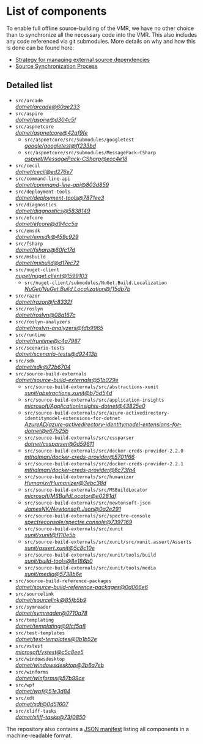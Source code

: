 ﻿# List of components

To enable full offline source-building of the VMR, we have no other choice than to synchronize all the necessary code into the VMR. This also includes any code referenced via git submodules. More details on why and how this is done can be found here:
- [Strategy for managing external source dependencies](src/arcade/Documentation/UnifiedBuild/VMR-Strategy-For-External-Source.md)
- [Source Synchronization Process](src/arcade/Documentation/UnifiedBuild/VMR-Design-And-Operation.md#source-synchronization-process)

## Detailed list

<!-- component list beginning -->
- `src/arcade`  
*[dotnet/arcade@60ae233](https://github.com/dotnet/arcade/tree/60ae233c3d77f11c5fdb53e570b64d503b13ba59)*
- `src/aspire`  
*[dotnet/aspire@d304c5f](https://github.com/dotnet/aspire/tree/d304c5f6f15bcd4f34f1841b33870cfab88e6937)*
- `src/aspnetcore`  
*[dotnet/aspnetcore@42af9fe](https://github.com/dotnet/aspnetcore/tree/42af9fe6ddd7c3f9cde04ac003bf97509881873b)*
    - `src/aspnetcore/src/submodules/googletest`  
    *[google/googletest@ff233bd](https://github.com/google/googletest/tree/ff233bdd4cac0a0bf6e5cd45bda3406814cb2796)*
    - `src/aspnetcore/src/submodules/MessagePack-CSharp`  
    *[aspnet/MessagePack-CSharp@ecc4e18](https://github.com/aspnet/MessagePack-CSharp/tree/ecc4e18ad7a0c7db51cd7e3d2997a291ed01444d)*
- `src/cecil`  
*[dotnet/cecil@ed276e7](https://github.com/dotnet/cecil/tree/ed276e79e30bffc3e6405afa8a9323ec7e67c700)*
- `src/command-line-api`  
*[dotnet/command-line-api@803d859](https://github.com/dotnet/command-line-api/tree/803d8598f98fb4efd94604b32627ee9407f246db)*
- `src/deployment-tools`  
*[dotnet/deployment-tools@7871ee3](https://github.com/dotnet/deployment-tools/tree/7871ee378dce87b64d930d4f33dca9c888f4034d)*
- `src/diagnostics`  
*[dotnet/diagnostics@5838149](https://github.com/dotnet/diagnostics/tree/5838149521e80185e0dbe79720bd9ce6e81d2d35)*
- `src/efcore`  
*[dotnet/efcore@d94cc5a](https://github.com/dotnet/efcore/tree/d94cc5a79cb9d557485a95fba59ee3738c46aa81)*
- `src/emsdk`  
*[dotnet/emsdk@459c929](https://github.com/dotnet/emsdk/tree/459c92904b224d125a350a3f3e431fe90152a95e)*
- `src/fsharp`  
*[dotnet/fsharp@60fc17d](https://github.com/dotnet/fsharp/tree/60fc17ddcf7eac31e4e91a02324bee1e14a1c225)*
- `src/msbuild`  
*[dotnet/msbuild@d17ec72](https://github.com/dotnet/msbuild/tree/d17ec720df6ea81145fe462834ba3a68aa19d766)*
- `src/nuget-client`  
*[nuget/nuget.client@1599103](https://github.com/nuget/nuget.client/tree/15991039d603b8da5d2603315fc9c5c2cfb91a07)*
    - `src/nuget-client/submodules/NuGet.Build.Localization`  
    *[NuGet/NuGet.Build.Localization@f15db7b](https://github.com/NuGet/NuGet.Build.Localization/tree/f15db7b7c6f5affbea268632ef8333d2687c8031)*
- `src/razor`  
*[dotnet/razor@fc8332f](https://github.com/dotnet/razor/tree/fc8332fdd7a535acc5dfe8254429c1e8e4a1487e)*
- `src/roslyn`  
*[dotnet/roslyn@08a167c](https://github.com/dotnet/roslyn/tree/08a167c19e5e04742b0922bdb1ea8046e9364f4b)*
- `src/roslyn-analyzers`  
*[dotnet/roslyn-analyzers@fdb9965](https://github.com/dotnet/roslyn-analyzers/tree/fdb9965ce68c1f4e1c0ff301488adf9caa958615)*
- `src/runtime`  
*[dotnet/runtime@c4a7987](https://github.com/dotnet/runtime/tree/c4a79875fcb2c76b2e92ff50940d4ea9264e2eeb)*
- `src/scenario-tests`  
*[dotnet/scenario-tests@d92413b](https://github.com/dotnet/scenario-tests/tree/d92413b87d36250859d8cb51ff69a03b5f5c4cab)*
- `src/sdk`  
*[dotnet/sdk@72b6704](https://github.com/dotnet/sdk/tree/72b6704aa5194522a8ecdbd75ed5d626573ab20b)*
- `src/source-build-externals`  
*[dotnet/source-build-externals@51b029e](https://github.com/dotnet/source-build-externals/tree/51b029e3272f35af0af337823cd122725f316c69)*
    - `src/source-build-externals/src/abstractions-xunit`  
    *[xunit/abstractions.xunit@b75d54d](https://github.com/xunit/abstractions.xunit/tree/b75d54d73b141709f805c2001b16f3dd4d71539d)*
    - `src/source-build-externals/src/application-insights`  
    *[microsoft/ApplicationInsights-dotnet@43825e0](https://github.com/microsoft/ApplicationInsights-dotnet/tree/43825e06a22cdfb702fc199a7ba99a7d541d48c6)*
    - `src/source-build-externals/src/azure-activedirectory-identitymodel-extensions-for-dotnet`  
    *[AzureAD/azure-activedirectory-identitymodel-extensions-for-dotnet@e67b25b](https://github.com/AzureAD/azure-activedirectory-identitymodel-extensions-for-dotnet/tree/e67b25be77532af9ba405670b34b4d263d505fde)*
    - `src/source-build-externals/src/cssparser`  
    *[dotnet/cssparser@0d59611](https://github.com/dotnet/cssparser/tree/0d59611784841735a7778a67aa6e9d8d000c861f)*
    - `src/source-build-externals/src/docker-creds-provider-2.2.0`  
    *[mthalman/docker-creds-provider@5701f66](https://github.com/mthalman/docker-creds-provider/tree/5701f6667c1fbd805684857baaa860383bbdfed7)*
    - `src/source-build-externals/src/docker-creds-provider-2.2.1`  
    *[mthalman/docker-creds-provider@6c73fa4](https://github.com/mthalman/docker-creds-provider/tree/6c73fa4784795ae07f49305a057abf5c473d2adb)*
    - `src/source-build-externals/src/humanizer`  
    *[Humanizr/Humanizer@3ebc38d](https://github.com/Humanizr/Humanizer/tree/3ebc38de585fc641a04b0e78ed69468453b0f8a1)*
    - `src/source-build-externals/src/MSBuildLocator`  
    *[microsoft/MSBuildLocator@e0281df](https://github.com/microsoft/MSBuildLocator/tree/e0281df33274ac3c3e22acc9b07dcb4b31d57dc0)*
    - `src/source-build-externals/src/newtonsoft-json`  
    *[JamesNK/Newtonsoft.Json@0a2e291](https://github.com/JamesNK/Newtonsoft.Json/tree/0a2e291c0d9c0c7675d445703e51750363a549ef)*
    - `src/source-build-externals/src/spectre-console`  
    *[spectreconsole/spectre.console@7397169](https://github.com/spectreconsole/spectre.console/tree/7397169a2757dc3657598bdea4ac222c0f283425)*
    - `src/source-build-externals/src/xunit`  
    *[xunit/xunit@f110e5b](https://github.com/xunit/xunit/tree/f110e5bee5dfd4c08339587c9c3df9292fcb597c)*
    - `src/source-build-externals/src/xunit/src/xunit.assert/Asserts`  
    *[xunit/assert.xunit@5c8c10e](https://github.com/xunit/assert.xunit/tree/5c8c10e085eb42f39f2fe0b40c94bf56649eb0a4)*
    - `src/source-build-externals/src/xunit/tools/build`  
    *[xunit/build-tools@8e186b0](https://github.com/xunit/build-tools/tree/8e186b0f8e398796e75453f3f18952b06d29fdfd)*
    - `src/source-build-externals/src/xunit/tools/media`  
    *[xunit/media@5738b6e](https://github.com/xunit/media/tree/5738b6e86f08e0389c4392b939c20e3eca2d9822)*
- `src/source-build-reference-packages`  
*[dotnet/source-build-reference-packages@0d066e6](https://github.com/dotnet/source-build-reference-packages/tree/0d066e61a30c2599d0ced871ea45acf0e10571af)*
- `src/sourcelink`  
*[dotnet/sourcelink@85fb5b9](https://github.com/dotnet/sourcelink/tree/85fb5b9ab7a4d308ccac2c376fb4661df5e752ce)*
- `src/symreader`  
*[dotnet/symreader@0710a78](https://github.com/dotnet/symreader/tree/0710a7892d89999956e8808c28e9dd0512bd53f3)*
- `src/templating`  
*[dotnet/templating@9fcf5a8](https://github.com/dotnet/templating/tree/9fcf5a8ed78c2f28cae8230c51b3b07c28311f56)*
- `src/test-templates`  
*[dotnet/test-templates@0b1b52e](https://github.com/dotnet/test-templates/tree/0b1b52e10bf70c53ed9fc63da52281b7d10ddd48)*
- `src/vstest`  
*[microsoft/vstest@c5c8ee5](https://github.com/microsoft/vstest/tree/c5c8ee586c6bd58eee6e845aee32e88f789c127d)*
- `src/windowsdesktop`  
*[dotnet/windowsdesktop@3b6a7eb](https://github.com/dotnet/windowsdesktop/tree/3b6a7ebeb759a4cb7848130d470fb30486ebddf5)*
- `src/winforms`  
*[dotnet/winforms@57b99ce](https://github.com/dotnet/winforms/tree/57b99cede4e438faed1b4a266583c344ecb7acc7)*
- `src/wpf`  
*[dotnet/wpf@51e3d84](https://github.com/dotnet/wpf/tree/51e3d8441f42707ea242c2a15de89efbd7f9cc5d)*
- `src/xdt`  
*[dotnet/xdt@0d51607](https://github.com/dotnet/xdt/tree/0d51607fb791c51a14b552ed24fe3430c252148b)*
- `src/xliff-tasks`  
*[dotnet/xliff-tasks@73f0850](https://github.com/dotnet/xliff-tasks/tree/73f0850939d96131c28cf6ea6ee5aacb4da0083a)*
<!-- component list end -->

The repository also contains a [JSON manifest](https://github.com/dotnet/dotnet/blob/main/src/source-manifest.json) listing all components in a machine-readable format.
